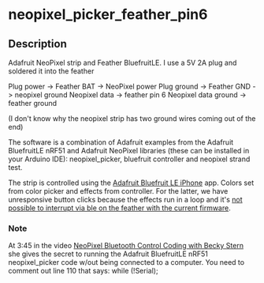# neopixel_picker_feather_pin6
## Description
Adafruit NeoPixel strip and Feather BluefruitLE.
I use a 5V 2A plug and soldered it into the feather

Plug power -> Feather BAT
           -> NeoPixel power
Plug ground -> Feather GND
            -> neopixel ground
Neopixel data -> feather pin 6
Neopixel data ground -> feather ground

(I don't know why the neopixel strip has two ground wires coming out of the end)

The software is a combination of Adafruit examples from the Adafruit BluefruitLE nRF51 and Adafruit NeoPixel libraries (these can be installed in your Arduino IDE): neopixel_picker, bluefruit controller and neopixel strand test.

The strip is controlled using the [Adafruit Bluefruit LE iPhone](https://itunes.apple.com/us/app/adafruit-bluefruit-le-connect/id830125974?mt=8) app.
Colors set from color picker and effects from controller. For the latter, we have unresponsive button clicks because the effects run in a loop and it's [not possible to interrupt via ble on the feather with the current firmware](http://forums.adafruit.com/viewtopic.php?f=22&t=94685&p=475626&hilit=feather+ble+interrupt#p475626).

### Note
At 3:45 in the video [NeoPixel Bluetooth Control Coding with Becky Stern](https://www.youtube.com/watch?v=Kym6crZF1Pg) she gives the secret to running the Adafruit BluefruitLE nRF51 neopixel_picker code w/out being connected to a computer. You need to comment out line 110 that says:
while (!Serial);

